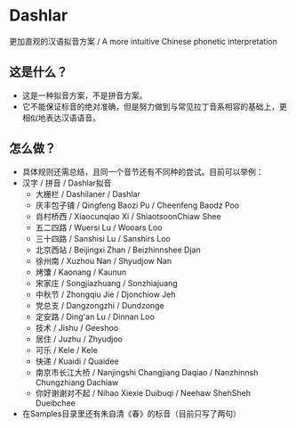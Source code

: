# Dashlar
更加直观的汉语拟音方案 / A more intuitive Chinese phonetic interpretation

## 这是什么？
 * 这是一种拟音方案，不是拼音方案。
 * 它不能保证标音的绝对准确，但是努力做到与常见拉丁音系相容的基础上，更相似地表达汉语语音。

## 怎么做？
  * 具体规则还需总结，且同一个音节还有不同种的尝试。目前可以举例：
  * 汉字 / 拼音 / Dashlar拟音
    - 大栅栏 / Dashilaner / Dashlar
    - 庆丰包子铺 / Qingfeng Baozi Pu / Cheenfeng Baodz Poo
    - 肖村桥西 / Xiaocunqiao Xi / ShiaotsoonChiaw Shee
    - 五二四路 / Wuersi Lu / Wooars Loo
    - 三十四路 / Sanshisi Lu / Sanshirs Loo
    - 北京西站 / Beijingxi Zhan / Beizhinnshee Djan
    - 徐州南 / Xuzhou Nan / Shyudjow Nan
    - 烤馕 / Kaonang / Kaunun
    - 宋家庄 / Songjiazhuang / Sonzhiajuang
    - 中秋节 / Zhongqiu Jie / Djonchiow Jeh
    - 党总支 / Dangzongzhi / Dundzonge
    - 定安路 / Ding'an Lu / Dinnan Loo
    - 技术 / Jishu / Geeshoo
    - 居住 / Juzhu / Zhyudjoo
    - 可乐 / Kele / Kele
    - 快递 / Kuaidi / Quaidee
    - 南京市长江大桥 / Nanjingshi Changjiang Daqiao / Nanzhinnsh Chungzhiang Dachiaw
    - 你好谢谢对不起 / Nihao Xiexie Duibuqi / Neehaw ShehSheh Dueibchee
  * 在Samples目录里还有朱自清《春》的标音（目前只写了两句）

